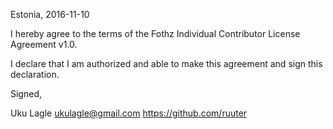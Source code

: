 Estonia, 2016-11-10

I hereby agree to the terms of the Fothz Individual Contributor License
Agreement v1.0.

I declare that I am authorized and able to make this agreement and sign this
declaration.

Signed,

Uku Lagle ukulagle@gmail.com https://github.com/ruuter
